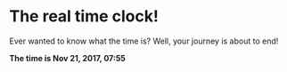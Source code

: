 # The real time clock!

Ever wanted to know what the time is? Well, your journey is about to end!

**The time is Nov 21, 2017, 07:55**